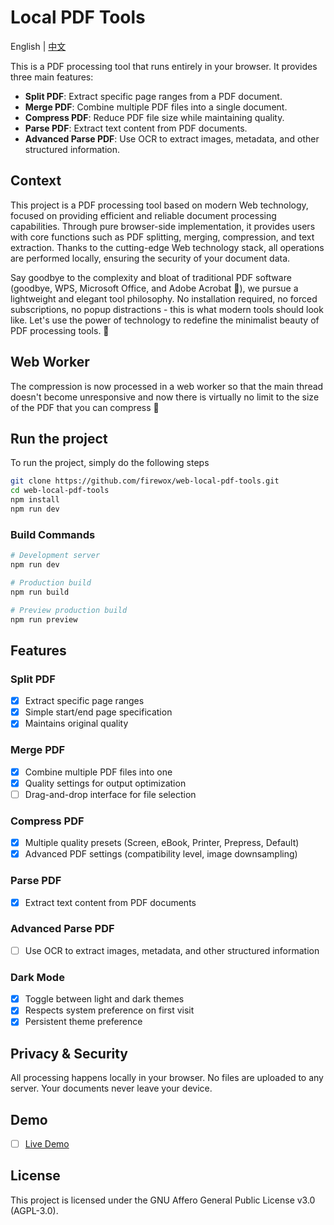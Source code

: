 # Local PDF Tools

English | [中文](README_CN.md)

This is a PDF processing tool that runs entirely in your browser. It provides three main features:
- **Split PDF**: Extract specific page ranges from a PDF document.
- **Merge PDF**: Combine multiple PDF files into a single document.
- **Compress PDF**: Reduce PDF file size while maintaining quality.
- **Parse PDF**: Extract text content from PDF documents.
- **Advanced Parse PDF**: Use OCR to extract images, metadata, and other structured information.

## Context

This project is a PDF processing tool based on modern Web technology, focused on providing efficient and reliable document processing capabilities. Through pure browser-side implementation, it provides users with core functions such as PDF splitting, merging, compression, and text extraction. Thanks to the cutting-edge Web technology stack, all operations are performed locally, ensuring the security of your document data.

Say goodbye to the complexity and bloat of traditional PDF software (goodbye, WPS, Microsoft Office, and Adobe Acrobat 👋), we pursue a lightweight and elegant tool philosophy. No installation required, no forced subscriptions, no popup distractions - this is what modern tools should look like. Let's use the power of technology to redefine the minimalist beauty of PDF processing tools. 🚀

## Web Worker

The compression is now processed in a web worker so that the main thread doesn't become unresponsive and now there is virtually no limit to the size of the PDF that you can compress :tada:

## Run the project

To run the project, simply do the following steps

```bash
git clone https://github.com/firewox/web-local-pdf-tools.git
cd web-local-pdf-tools
npm install
npm run dev
```

### Build Commands

```bash
# Development server
npm run dev

# Production build
npm run build

# Preview production build
npm run preview
```

## Features

### Split PDF
- [x] Extract specific page ranges
- [x] Simple start/end page specification
- [x] Maintains original quality

### Merge PDF
- [x] Combine multiple PDF files into one
- [x] Quality settings for output optimization
- [ ] Drag-and-drop interface for file selection

### Compress PDF
- [x] Multiple quality presets (Screen, eBook, Printer, Prepress, Default)
- [x] Advanced PDF settings (compatibility level, image downsampling)

### Parse PDF
- [x] Extract text content from PDF documents

### Advanced Parse PDF
- [ ] Use OCR to extract images, metadata, and other structured information

### Dark Mode
- [x] Toggle between light and dark themes
- [x] Respects system preference on first visit
- [x] Persistent theme preference

## Privacy & Security

All processing happens locally in your browser. No files are uploaded to any server. Your documents never leave your device.

## Demo

- [ ] [Live Demo](https://firewox.github.io/local-pdf-tools/)

## License

This project is licensed under the GNU Affero General Public License v3.0 (AGPL-3.0).
